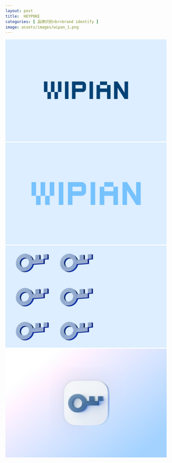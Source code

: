 ```yaml
---
layout: post
title:  HEYPOKE
categories: [ 品牌识别<br>brand identify ]
image: assets/images/wipan_1.png
---
```


![](/assets/images/wipan_2.svg)
![](/assets/images/wipan_3.svg)
![](/assets/images/wipan_4.svg)
![](/assets/images/wipan_1.png)
